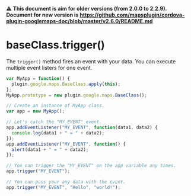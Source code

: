 :warning: **This document is aim for older versions (from 2.0.0 to 2.2.9).
Document for new version is https://github.com/mapsplugin/cordova-plugin-googlemaps-doc/blob/master/v2.6.0/README.md**

# baseClass.trigger()

The `trigger()` method fires an event with your data.
You can execute multiple event listers for one event.

```js
var MyApp = function() {
  plugin.google.maps.BaseClass.apply(this);
};
MyApp.prototype = new plugin.google.maps.BaseClass();

// Create an instance of MyApp class.
var app = new MyApp();

// Let's catch the "MY_EVENT" event.
app.addEventListener("MY_EVENT", function(data1, data2) {
  console.log(data1 + " = " + data2);
});
app.addEventListener("MY_EVENT", function() {
  alert(data1 + " = " + data2);
});

// You can trigger the "MY_EVENT" on the app variable any times.
app.trigger("MY_EVENT");

// You can pass your any data with the event.
app.trigger("MY_EVENT", "Hello", "world!");
```
